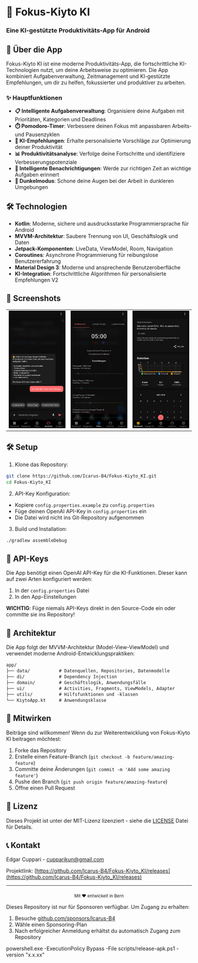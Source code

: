 # 🚀 Fokus-Kiyto KI


### Eine KI-gestützte Produktivitäts-App für Android

</div>

## 📱 Über die App

Fokus-Kiyto KI ist eine moderne Produktivitäts-App, die fortschrittliche KI-Technologien nutzt, um deine Arbeitsweise zu optimieren. Die App kombiniert Aufgabenverwaltung, Zeitmanagement und KI-gestützte Empfehlungen, um dir zu helfen, fokussierter und produktiver zu arbeiten.



### ✨ Hauptfunktionen

- **📋 Intelligente Aufgabenverwaltung**: Organisiere deine Aufgaben mit Prioritäten, Kategorien und Deadlines
- **⏱️ Pomodoro-Timer**: Verbessere deinen Fokus mit anpassbaren Arbeits- und Pausenzyklen
- **🤖 KI-Empfehlungen**: Erhalte personalisierte Vorschläge zur Optimierung deiner Produktivität
- **📊 Produktivitätsanalyse**: Verfolge deine Fortschritte und identifiziere Verbesserungspotenziale
- **🔔 Intelligente Benachrichtigungen**: Werde zur richtigen Zeit an wichtige Aufgaben erinnert
- **🌙 Dunkelmodus**: Schone deine Augen bei der Arbeit in dunkleren Umgebungen

## 🛠️ Technologien

- **Kotlin**: Moderne, sichere und ausdrucksstarke Programmiersprache für Android
- **MVVM-Architektur**: Saubere Trennung von UI, Geschäftslogik und Daten
- **Jetpack-Komponenten**: LiveData, ViewModel, Room, Navigation
- **Coroutines**: Asynchrone Programmierung für reibungslose Benutzererfahrung
- **Material Design 3**: Moderne und ansprechende Benutzeroberfläche
- **KI-Integration**: Fortschrittliche Algorithmen für personalisierte Empfehlungen V2

## 📸 Screenshots

<div align="center">
  <table>
    <tr>
      <td><img src="docs/screenshots/screenshot_1.png" width="200"/></td>
      <td><img src="docs/screenshots/screenshot_2.png" width="200"/></td>
      <td><img src="docs/screenshots/screenshot_3.png" width="200"/></td>
    </tr>
  </table>
</div>

## 🛠️ Setup

1. Klone das Repository:

```bash
git clone https://github.com/Icarus-B4/Fokus-Kiyto_KI.git
cd Fokus-Kiyto_KI
```

2. API-Key Konfiguration:

- Kopiere `config.properties.example` zu `config.properties`
- Füge deinen OpenAI API-Key in `config.properties` ein
- Die Datei wird nicht ins Git-Repository aufgenommen

3. Build und Installation:

```bash
./gradlew assembleDebug
```

## 🔑 API-Keys

Die App benötigt einen OpenAI API-Key für die KI-Funktionen. Dieser kann auf zwei Arten konfiguriert werden:

1. In der `config.properties` Datei
2. In den App-Einstellungen

**WICHTIG**: Füge niemals API-Keys direkt in den Source-Code ein oder committe sie ins Repository!

## 🧩 Architektur

Die App folgt der MVVM-Architektur (Model-View-ViewModel) und verwendet moderne Android-Entwicklungspraktiken:

```
app/
├── data/           # Datenquellen, Repositories, Datenmodelle
├── di/             # Dependency Injection
├── domain/         # Geschäftslogik, Anwendungsfälle
├── ui/             # Activities, Fragments, ViewModels, Adapter
├── utils/          # Hilfsfunktionen und -klassen
└── KiytoApp.kt     # Anwendungsklasse
```

## 🤝 Mitwirken

Beiträge sind willkommen! Wenn du zur Weiterentwicklung von Fokus-Kiyto KI beitragen möchtest:

1. Forke das Repository
2. Erstelle einen Feature-Branch (`git checkout -b feature/amazing-feature`)
3. Committe deine Änderungen (`git commit -m 'Add some amazing feature'`)
4. Pushe den Branch (`git push origin feature/amazing-feature`)
5. Öffne einen Pull Request

## 📄 Lizenz

Dieses Projekt ist unter der MIT-Lizenz lizenziert - siehe die [LICENSE](LICENSE) Datei für Details.

## 📞 Kontakt

Edgar Cuppari - [cupparikun@gmail.com](mailto:cupparikun@gmail.com)

Projektlink: [https://github.com/Icarus-B4/Fokus-Kiyto_KI/releases](https://github.com/Icarus-B4/Fokus-Kiyto_KI/releases)

---

<div align="center">
  <sub>Mit ❤️ entwickelt in Bern</sub>
</div>

Dieses Repository ist nur für Sponsoren verfügbar. Um Zugang zu erhalten:

1. Besuche [github.com/sponsors/Icarus-B4](https://github.com/sponsors/Icarus-B4)
2. Wähle einen Sponsoring-Plan
3. Nach erfolgreicher Anmeldung erhältst du automatisch Zugang zum Repository

powershell.exe -ExecutionPolicy Bypass -File scripts/release-apk.ps1 -version "x.x.xx"
